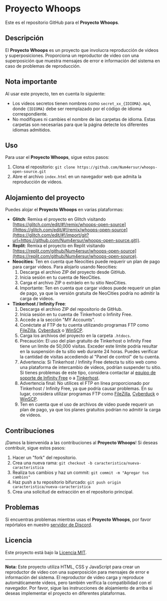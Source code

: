 # Proyecto Whoops

Este es el repositorio GitHub para el **Proyecto Whoops**.

## Descripción

El **Proyecto Whoops** es un proyecto que involucra reproducción de videos y superposiciones. Proporciona un reproductor de video con una superposición que muestra mensajes de error e información del sistema en caso de problemas de reproducción.

## Nota importante

Al usar este proyecto, ten en cuenta lo siguiente:

- Los videos secretos tienen nombres como `secret_xx_{IDIOMA}.mp4`, donde `{IDIOMA}` debe ser reemplazado por el código de idioma correspondiente.
- No modifiques ni cambies el nombre de las carpetas de idioma. Estas carpetas son necesarias para que la página detecte los diferentes idiomas admitidos.

## Uso

Para usar el **Proyecto Whoops**, sigue estos pasos:

1. Clona el repositorio: `git clone https://github.com/Num4ersur/whoops-open-source.git`
2. Abre el archivo `index.html` en un navegador web que admita la reproducción de videos.

## Alojamiento del proyecto

Puedes alojar el **Proyecto Whoops** en varias plataformas:

- **Glitch**: Remixa el proyecto en Glitch visitando [https://glitch.com/edit/#!/remix/whoops-open-source]([https://glitch.com/edit/#!/remix/whoops-open-source](https://glitch.com/edit/#!/import/git?url=https://github.com/Num4ersur/whoops-open-source.git)).
- **Replit**: Remixa el proyecto en Replit visitando [https://replit.com/github/Num4ersur/whoops-open-source](https://replit.com/github/Num4ersur/whoops-open-source).
- **Neocities**: Ten en cuenta que Neocities puede requerir un plan de pago para cargar videos. Para alojarlo usando Neocities:
  1. Descarga el archivo ZIP del proyecto desde GitHub.
  2. Inicia sesión en tu cuenta de NeoCities.
  3. Carga el archivo ZIP o extráelo en tu sitio NeoCities.
  4. Importante: Ten en cuenta que cargar videos puede requerir un plan de pago, ya que la versión gratuita de NeoCities podría no admitir la carga de videos.
- **Tinkerhost / Infinity Free**:
  1. Descarga el archivo ZIP del repositorio de GitHub.
  2. Inicia sesión en tu cuenta de Tinkerhost o Infinity Free.
  3. Accede a la sección "MY Accounts".
  4. Conéctate al FTP de tu cuenta utilizando programas FTP como [FileZilla](https://filezilla-project.org/), [Cyberduck](https://cyberduck.io/) o [WinSCP](https://winscp.net/eng/index.php).
  5. Carga los archivos del proyecto en la carpeta `.htdocs`.
  6. Precaución: El uso del plan gratuito de Tinkerhost o Infinity Free tiene un límite de 50,000 visitas. Exceder este límite podría resultar en la suspensión de tu sitio web durante 24 horas. Puedes verificar la cantidad de visitas accediendo al "Panel de control" de tu cuenta.
  7. Advertencia: Si Tinkerhost / Infinity Free detecta tu sitio web como una plataforma de intercambio de videos, podrían suspender tu sitio. Si tienes problemas de este tipo, considera contactar al [equipo de soporte de Infinity Free](https://forum.infinityfree.net/) o a [Tinkerhost](https://community.tinkerhost.net/).
  8. Advertencia final: No utilices el FTP en línea proporcionado por Tinkerhost / Infinity Free, ya que podría causar problemas. En su lugar, considera utilizar programas FTP como [FileZilla](https://filezilla-project.org/), [Cyberduck](https://cyberduck.io/) o [WinSCP](https://winscp.net/eng/index.php).
  9. Ten en cuenta que el uso de archivos de video puede requerir un plan de pago, ya que los planes gratuitos podrían no admitir la carga de videos.

## Contribuciones

¡Damos la bienvenida a las contribuciones al **Proyecto Whoops**! Si deseas contribuir, sigue estos pasos:

1. Hacer un "fork" del repositorio.
2. Crea una nueva rama: `git checkout -b caracteristica/nueva-caracteristica`
3. Realiza tus cambios y haz un commit: `git commit -m "Agregar tus cambios"`
4. Haz push a tu repositorio bifurcado: `git push origin caracteristica/nueva-caracteristica`
5. Crea una solicitud de extracción en el repositorio principal.

## Problemas

Si encuentras problemas mientras usas el **Proyecto Whoops**, por favor repórtalos en nuestro [servidor de Discord](https://discord.gg/zgzh6REz2d).

## Licencia

Este proyecto está bajo la [Licencia MIT](LICENSE).

---

**Nota:** Este proyecto utiliza HTML, CSS y JavaScript para crear un reproductor de video con una superposición para mensajes de error e información del sistema. El reproductor de video carga y reproduce automáticamente videos, pero también verifica la compatibilidad con el navegador. Por favor, sigue las instrucciones de alojamiento de arriba si deseas implementar el proyecto en diferentes plataformas.
